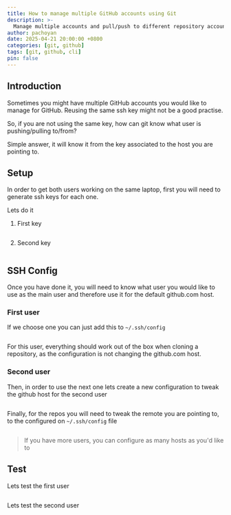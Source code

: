 ```yaml
---
title: How to manage multiple GitHub accounts using Git
description: >-
  Manage multiple accounts and pull/push to different repository accounts
author: pachoyan
date: 2025-04-21 20:00:00 +0800
categories: [git, github]
tags: [git, github, cli]
pin: false
---
```


## Introduction

Sometimes you might have multiple GitHub accounts you would like to manage for GitHub. Reusing the same ssh key might not be a good practise. 

So, if you are not using the same key, how can git know what user is pushing/pulling to/from?

Simple answer, it will know it from the key associated to the host you are pointing to.

## Setup

In order to get both users working on the same laptop, first you will need to generate ssh keys for each one.

Lets do it

1. First key

```bash

```

2. Second key

```bash

```

## SSH Config

Once you have done it, you will need to know what user you would like to use as the main user and therefore use it for the default github.com host.


### First user

If we choose one you can just add this to `~/.ssh/config`

```config

```

For this user, everything should work out of the box when cloning a repository, as the configuration is not changing the github.com host.

### Second user

Then, in order to use the next one lets create a new configuration to tweak the github host for the second user

```config

```

Finally, for the repos you will need to tweak the remote you are pointing to, to the configured on `~/.ssh/config` file

```bash

```

> If you have more users, you can configure as many hosts as you'd like to

## Test

Lets test the first user

```bash

```


Lets test the second user

```bash

```